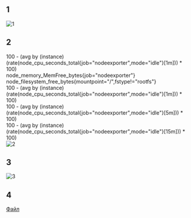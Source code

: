 ## 1 ##
![1](https://user-images.githubusercontent.com/88678440/161708819-17ce734c-11dd-4c00-a438-9db08738cad7.JPG)
## 2 ##
100 - (avg by (instance) (rate(node_cpu_seconds_total{job="nodeexporter",mode="idle"}[1m])) * 100)  
node_memory_MemFree_bytes{job="nodeexporter"}  
node_filesystem_free_bytes{mountpoint="/",fstype!="rootfs"}  
100 - (avg by (instance) (rate(node_cpu_seconds_total{job="nodeexporter",mode="idle"}[1m])) * 100)  
100 - (avg by (instance) (rate(node_cpu_seconds_total{job="nodeexporter",mode="idle"}[5m])) * 100)  
100 - (avg by (instance) (rate(node_cpu_seconds_total{job="nodeexporter",mode="idle"}[15m])) * 100)  
![2](https://user-images.githubusercontent.com/88678440/161728114-3cb821d4-a64d-4420-a05d-f21da7e27faf.JPG)
## 3 ##
![3](https://user-images.githubusercontent.com/88678440/161737059-0a5948e1-66a9-4f16-9985-17f0e6171328.JPG)
## 4 ##
[Файл](./dashboard.json)
